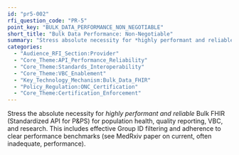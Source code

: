 ```yaml
---
id: "pr5-002"
rfi_question_code: "PR-5"
point_key: "BULK_DATA_PERFORMANCE_NON_NEGOTIABLE"
short_title: "Bulk Data Performance: Non-Negotiable"
summary: "Stress absolute necessity for *highly performant and reliable* Bulk FHIR for pop health, quality reporting, VBC, research, with effective Group ID filtering."
categories:
  - "Audience_RFI_Section:Provider"
  - "Core_Theme:API_Performance_Reliability"
  - "Core_Theme:Standards_Interoperability"
  - "Core_Theme:VBC_Enablement"
  - "Key_Technology_Mechanism:Bulk_Data_FHIR"
  - "Policy_Regulation:ONC_Certification"
  - "Core_Theme:Certification_Enforcement"
---
```

Stress the absolute necessity for *highly performant and reliable* Bulk FHIR (Standardized API for P\&PS) for population health, quality reporting, VBC, and research. This includes effective Group ID filtering and adherence to clear performance benchmarks (see MedRxiv paper on current, often inadequate, performance).
